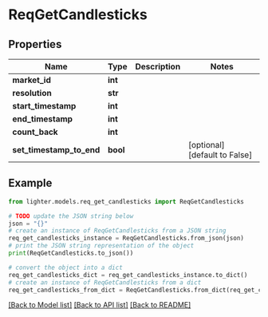 # ReqGetCandlesticks


## Properties

Name | Type | Description | Notes
------------ | ------------- | ------------- | -------------
**market_id** | **int** |  | 
**resolution** | **str** |  | 
**start_timestamp** | **int** |  | 
**end_timestamp** | **int** |  | 
**count_back** | **int** |  | 
**set_timestamp_to_end** | **bool** |  | [optional] [default to False]

## Example

```python
from lighter.models.req_get_candlesticks import ReqGetCandlesticks

# TODO update the JSON string below
json = "{}"
# create an instance of ReqGetCandlesticks from a JSON string
req_get_candlesticks_instance = ReqGetCandlesticks.from_json(json)
# print the JSON string representation of the object
print(ReqGetCandlesticks.to_json())

# convert the object into a dict
req_get_candlesticks_dict = req_get_candlesticks_instance.to_dict()
# create an instance of ReqGetCandlesticks from a dict
req_get_candlesticks_from_dict = ReqGetCandlesticks.from_dict(req_get_candlesticks_dict)
```
[[Back to Model list]](../README.md#documentation-for-models) [[Back to API list]](../README.md#documentation-for-api-endpoints) [[Back to README]](../README.md)


